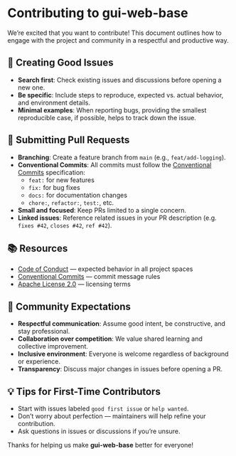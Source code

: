 # Contributing to gui-web-base

We’re excited that you want to contribute! This document outlines how to engage with the project and community in a respectful and productive way.

## 🧩 Creating Good Issues

- **Search first**: Check existing issues and discussions before opening a new one.
- **Be specific**: Include steps to reproduce, expected vs. actual behavior, and environment details.
- **Minimal examples**: When reporting bugs, providing the smallest reproducible case, if possible, helps to track down the issue.

## 🔀 Submitting Pull Requests

- **Branching**: Create a feature branch from `main` (e.g., `feat/add-logging`).
- **Conventional Commits**: All commits must follow the [Conventional Commits](https://www.conventionalcommits.org/) specification:
  - `feat:` for new features
  - `fix:` for bug fixes
  - `docs:` for documentation changes
  - `chore:`, `refactor:`, `test:`, etc.
- **Small and focused**: Keep PRs limited to a single concern.
- **Linked issues**: Reference related issues in your PR description (e.g. `fixes #42`, `closes #42`, `ref #42`).

## 📚 Resources

- [Code of Conduct](CODE_OF_CONDUCT.md) — expected behavior in all project spaces
- [Conventional Commits](https://www.conventionalcommits.org/) — commit message rules
- [Apache License 2.0](LICENSE) — licensing terms

## 🤝 Community Expectations

- **Respectful communication**: Assume good intent, be constructive, and stay professional.
- **Collaboration over competition**: We value shared learning and collective improvement.
- **Inclusive environment**: Everyone is welcome regardless of background or experience.
- **Transparency**: Discuss major changes in issues before opening a PR.

## 💡 Tips for First-Time Contributors

- Start with issues labeled `good first issue` or `help wanted`.
- Don’t worry about perfection — maintainers will help refine your contribution.
- Ask questions in issues or discussions if you’re unsure.

Thanks for helping us make **gui-web-base** better for everyone!
